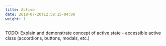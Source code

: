 ```yaml
---
title: Active
date: 2018-07-20T12:59:15-04:00
weight: 1
---
```



TODO: Explain and demonstrate concept of active state - accessible active class (accordions, buttons, modals, etc.)